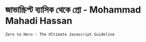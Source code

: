 # জাভাস্ক্রিপ্ট ব্যাসিক থেকে প্রো - Mohammad Mahadi Hassan

```javascript
Zero to Hero ~ The Ultimate Javascript Guideline
```
